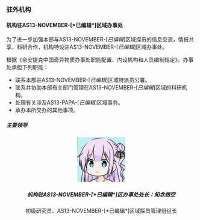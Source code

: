 <h3 class="text-center">驻外机构</h3>
<h4>机构驻AS13-NOVEMBER-[*已编辑*]区域办事处</h4>

为了进一步加强本部与AS13-NOVEMBER-[*已编辑*]区域探员的信息交流，情报共享，科研合作，机构特设驻AS13-NOVEMBER-[*已编辑*]区域办事处。   

根据《奈安提克中国奇异物质办事处职能配置、内设机构和人员编制规定》，办事处承担下列职能：

- 联系本部驻AS13-NOVEMBER-[*已编辑*]区域特派员公署。
- 联系并协助本部有关部门管理在AS13-NOVEMBER-[*已编辑*]区域的科研机构。
- 处理有关涉及AS13-PAPA-[*已编辑*]区域事务。
- 承办本所交办的其他事项。   

##### 主要领导
<center>
<img src="/doc/images/avatar_ChinenSutera.jpg" width="128px"/><br/>
<h5><b>机构驻AS13-NOVEMBER-[*已编辑*]区办事处处长：知念想空</b></h5>
初级研究员、AS13-NOVEMBER-[*已编辑*]区域探员管理组组长
</center>

